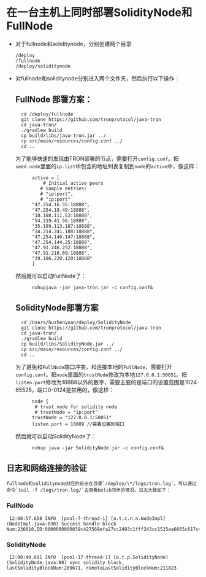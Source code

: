 # 在一台主机上同时部署SolidityNode和FullNode

+ 对于fullnode和soliditynode，分别创建两个目录

      /deploy
      /fullnode
      /deploy/soliditynode

+ 对fullnode和soliditynode分别进入两个文件夹，然后执行以下操作：
 
  ## FullNode 部署方案：

        cd /deploy/fullnode
        git clone https://github.com/tronprotocol/java-tron
        cd java-tron/
        ./gradlew build
        cp build/libs/java-tron.jar ../
        cp src/main/resources/config.conf ../
        cd ..

    为了能够快速的发现由TRON部署的节点，需要打开`config.conf`。把`seed.node`里面的`ip.list`中包含的地址列表复制到`node`的`active`中，像这样：  
    
            active = [  
                # Initial active peers   
               # Sample entries:   
               # "ip:port",   
               # "ip:port" 
            "47.254.16.55:18888", 
            "47.254.18.49:18888", 
            "18.188.111.53:18888",
            "54.219.41.56:18888", 
            "35.169.113.187:18888", 
            "34.214.241.188:18888", 
            "47.254.146.147:18888", 
            "47.254.144.25:18888", 
            "47.91.246.252:18888", 
            "47.91.216.69:18888",  
            "39.106.220.120:18888"   
            ]  
    然后就可以启动FullNode了：  
            
            nohupjava -jar java-tron.jar -c config.conf&
            
  ## SolidityNode部署方案
 
        cd /Users/huzhenyuan/deploy/SolidityNode
        git clone https://github.com/tronprotocol/java-tron
        cd java-tron/
        ./gradlew build
        cp build/libs/SolidityNode.jar ../
        cp src/main/resources/config.conf ../
        cd ..
 
     为了避免和`FullNode`端口冲突，和连接本地的`FullNode`，需要打开`config.conf`。把`node`里面的`trustNode`修改为本地`127.0.0.1:50051`。把`listen.port`修改为18888以外的数字，需要主要的是端口的设置范围是1024-65525，端口0-0124是禁用的，像这样：
 
            node {
             # trust node for solidity node
             # trustNode = "ip:port"
            trustNode = "127.0.0.1:50051"
            listen.port = 18889 //需要设置的端口
 
    然后就可以启动SolidityNode了：
        
            nohup java -jar SolidityNode.jar -c config.conf&
    
 ## 日志和网络连接的验证
    fullnode和soliditynode对应的日志在目录`/deploy/\*/logs/tron.log`，可以通过命令`tail -f /logs/tron.log/`去查看bolck同步的情况。日志大致如下：
 ### FullNode
     12:00:57.658 INFO  [pool-7-thread-1] [o.t.c.n.n.NodeImpl](NodeImpl.java:830) Success handle block Num:236610,ID:0000000000039c427569efa27cc2493c1fff243cc1515aa6665c617c45d2e1bf
 ### SolidityNode
     12:00:40.691 INFO  [pool-17-thread-1] [o.t.p.SolidityNode](SolidityNode.java:88) sync solidity block, lastSolidityBlockNum:209671, remoteLastSolidityBlockNum:211823 
